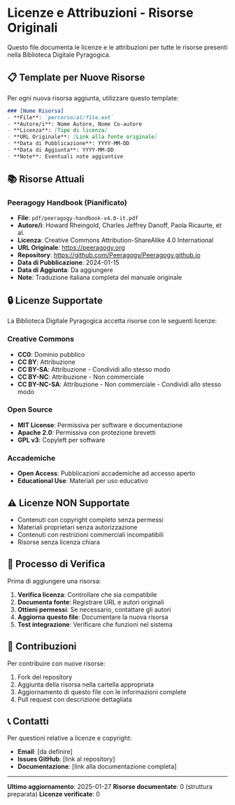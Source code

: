 # Licenze e Attribuzioni - Risorse Originali

Questo file documenta le licenze e le attribuzioni per tutte le risorse presenti nella Biblioteca Digitale Pyragogica.

## 📋 Template per Nuove Risorse

Per ogni nuova risorsa aggiunta, utilizzare questo template:

```markdown
### [Nome Risorsa]
- **File**: `percorso/al/file.ext`
- **Autore/i**: Nome Autore, Nome Co-autore
- **Licenza**: [Tipo di licenza]
- **URL Originale**: [Link alla fonte originale]
- **Data di Pubblicazione**: YYYY-MM-DD
- **Data di Aggiunta**: YYYY-MM-DD
- **Note**: Eventuali note aggiuntive
```

## 📚 Risorse Attuali

### Peeragogy Handbook (Pianificato)
- **File**: `pdf/peeragogy-handbook-v4.0-it.pdf`
- **Autore/i**: Howard Rheingold, Charles Jeffrey Danoff, Paola Ricaurte, et al.
- **Licenza**: Creative Commons Attribution-ShareAlike 4.0 International
- **URL Originale**: https://peeragogy.org
- **Repository**: https://github.com/Peeragogy/Peeragogy.github.io
- **Data di Pubblicazione**: 2024-01-15
- **Data di Aggiunta**: Da aggiungere
- **Note**: Traduzione italiana completa del manuale originale

## 🔒 Licenze Supportate

La Biblioteca Digitale Pyragogica accetta risorse con le seguenti licenze:

### Creative Commons
- **CC0**: Dominio pubblico
- **CC BY**: Attribuzione
- **CC BY-SA**: Attribuzione - Condividi allo stesso modo
- **CC BY-NC**: Attribuzione - Non commerciale
- **CC BY-NC-SA**: Attribuzione - Non commerciale - Condividi allo stesso modo

### Open Source
- **MIT License**: Permissiva per software e documentazione
- **Apache 2.0**: Permissiva con protezione brevetti
- **GPL v3**: Copyleft per software

### Accademiche
- **Open Access**: Pubblicazioni accademiche ad accesso aperto
- **Educational Use**: Materiali per uso educativo

## ⚠️ Licenze NON Supportate

- Contenuti con copyright completo senza permessi
- Materiali proprietari senza autorizzazione
- Contenuti con restrizioni commerciali incompatibili
- Risorse senza licenza chiara

## 📝 Processo di Verifica

Prima di aggiungere una risorsa:

1. **Verifica licenza**: Controllare che sia compatibile
2. **Documenta fonte**: Registrare URL e autori originali
3. **Ottieni permessi**: Se necessario, contattare gli autori
4. **Aggiorna questo file**: Documentare la nuova risorsa
5. **Test integrazione**: Verificare che funzioni nel sistema

## 🤝 Contribuzioni

Per contribuire con nuove risorse:

1. Fork del repository
2. Aggiunta della risorsa nella cartella appropriata
3. Aggiornamento di questo file con le informazioni complete
4. Pull request con descrizione dettagliata

## 📞 Contatti

Per questioni relative a licenze e copyright:
- **Email**: [da definire]
- **Issues GitHub**: [link al repository]
- **Documentazione**: [link alla documentazione completa]

---

**Ultimo aggiornamento**: 2025-01-27
**Risorse documentate**: 0 (struttura preparata)
**Licenze verificate**: 0